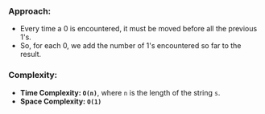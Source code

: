 ### Approach:
- Every time a 0 is encountered, it must be moved before all the previous 1's.
- So, for each 0, we add the number of 1's encountered so far to the result.
​
### Complexity:
- **Time Complexity: `O(n)`**, where `n` is the length of the string `s`.
- **Space Complexity: `O(1)`**